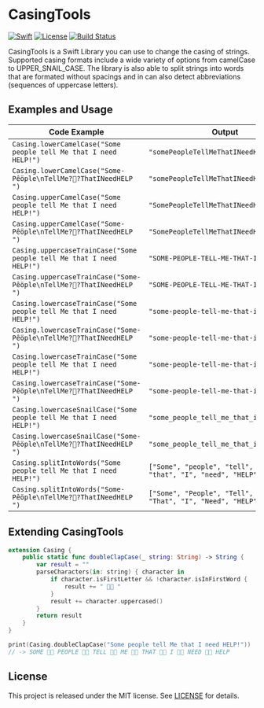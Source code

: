 # CasingTools

[![Swift][swift-badge]][swift-url]
[![License][mit-badge]][mit-url]
[![Build Status][travis-badge]][travis-url]

CasingTools is a Swift Library you can use to change the casing of strings. Supported casing formats include a wide variety of options from camelCase to UPPER_SNAIL_CASE. The library is also able to split strings into words that are formated without spacings and in can also detect abbreviations (sequences of uppercase letters).

## Examples and Usage

| Code Example | Output |
|--------------|--------|
| `Casing.lowerCamelCase("Some people tell Me that I need HELP!")` | `"somePeopleTellMeThatINeedHELP"` |
| `Casing.lowerCamelCase("Some-Pêöple\nTellMe??ThatINeedHELP ")` | `"somePeopleTellMeThatINeedHELP"` |
| `Casing.upperCamelCase("Some people tell Me that I need HELP!")` | `"SomePeopleTellMeThatINeedHELP"` |
| `Casing.upperCamelCase("Some-Pêöple\nTellMe??ThatINeedHELP ")` | `"SomePeopleTellMeThatINeedHELP"` |
| `Casing.uppercaseTrainCase("Some people tell Me that I need HELP!")` | `"SOME-PEOPLE-TELL-ME-THAT-I-NEED-HELP"` |
| `Casing.uppercaseTrainCase("Some-Pêöple\nTellMe??ThatINeedHELP ")` | `"SOME-PEOPLE-TELL-ME-THAT-I-NEED-HELP"` |
| `Casing.lowercaseTrainCase("Some people tell Me that I need HELP!")` | `"some-people-tell-me-that-i-need-help"` |
| `Casing.lowercaseTrainCase("Some-Pêöple\nTellMe??ThatINeedHELP ")` | `"some-people-tell-me-that-i-need-help"` |
| `Casing.lowercaseTrainCase("Some people tell Me that I need HELP!")` | `"some-people-tell-me-that-i-need-help"` |
| `Casing.lowercaseTrainCase("Some-Pêöple\nTellMe??ThatINeedHELP ")` | `"some-people-tell-me-that-i-need-help"` |
| `Casing.lowercaseSnailCase("Some people tell Me that I need HELP!")` | `"some_people_tell_me_that_i_need_help"` |
| `Casing.lowercaseSnailCase("Some-Pêöple\nTellMe??ThatINeedHELP ")` | `"some_people_tell_me_that_i_need_help"` |
| `Casing.splitIntoWords("Some people tell Me that I need HELP!")` | `["Some", "people", "tell", "Me", "that", "I", "need", "HELP"]` |
| `Casing.splitIntoWords("Some-Pêöple\nTellMe??ThatINeedHELP ")` | `["Some", "People", "Tell", "Me", "That", "I", "Need", "HELP"]` |


## Extending CasingTools

```swift
extension Casing {
    public static func doubleClapCase(_ string: String) -> String {
        var result = ""
        parseCharacters(in: string) { character in
            if character.isFirstLetter && !character.isInFirstWord {
                result += " 👏👏 "
            }
            result += character.uppercased()
        }
        return result
    }
}
```

```swift
print(Casing.doubleClapCase("Some people tell Me that I need HELP!"))
// -> SOME 👏👏 PEOPLE 👏👏 TELL 👏👏 ME 👏👏 THAT 👏👏 I 👏👏 NEED 👏👏 HELP
```

## License

This project is released under the MIT license. See [LICENSE](LICENSE) for details.

[swift-badge]: https://img.shields.io/badge/Swift-3.1-orange.svg?style=flat
[swift-url]: https://swift.org
[mit-badge]: https://img.shields.io/badge/License-MIT-blue.svg?style=flat
[mit-url]: https://tldrlegal.com/license/mit-license
[travis-badge]: https://travis-ci.org/uberbruns/CasingTools.svg?branch=master
[travis-url]: https://travis-ci.org/uberbruns/CasingTools
